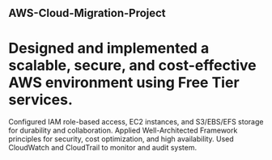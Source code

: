 ## AWS-Cloud-Migration-Project
# Designed and implemented a scalable, secure, and cost-effective AWS environment using Free Tier services.
Configured IAM role-based access, EC2 instances, and S3/EBS/EFS storage for durability and collaboration.
Applied Well-Architected Framework principles for security, cost optimization, and high availability.
Used CloudWatch and CloudTrail to monitor and audit system.
